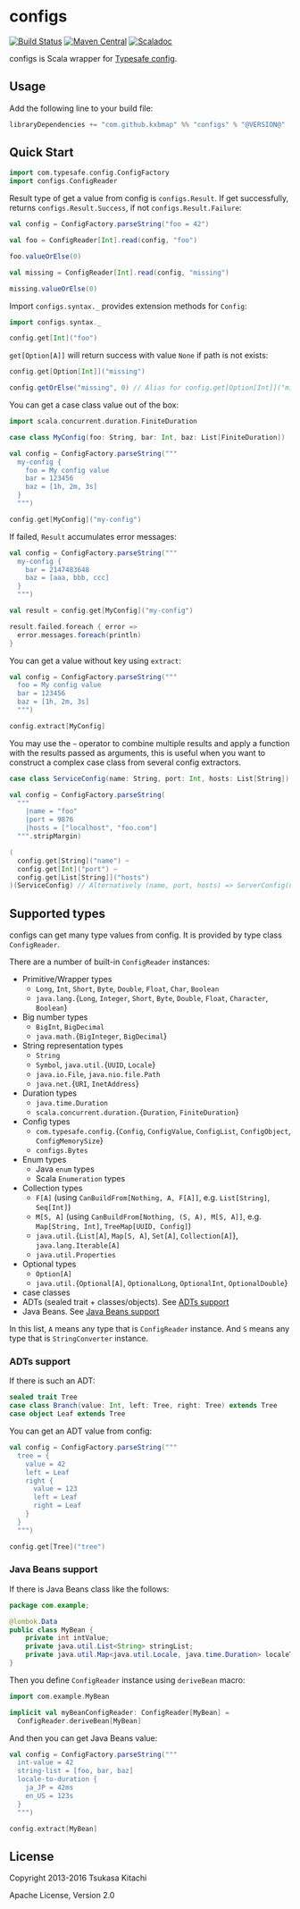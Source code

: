 configs
=======

[![Build Status](https://travis-ci.org/kxbmap/configs.svg?branch=master)](https://travis-ci.org/kxbmap/configs)
[![Maven Central](https://maven-badges.herokuapp.com/maven-central/com.github.kxbmap/configs_2.11/badge.svg)](https://maven-badges.herokuapp.com/maven-central/com.github.kxbmap/configs_2.11)
[![Scaladoc](http://javadoc-badge.appspot.com/com.github.kxbmap/configs_2.11.svg?label=scaladoc)](http://javadoc-badge.appspot.com/com.github.kxbmap/configs_2.11)

configs is Scala wrapper for [Typesafe config](https://github.com/typesafehub/config).

Usage
-----

Add the following line to your build file:

```scala
libraryDependencies += "com.github.kxbmap" %% "configs" % "@VERSION@"
```

Quick Start
-----------

```scala mdoc:silent
import com.typesafe.config.ConfigFactory
import configs.ConfigReader
```

Result type of get a value from config is `configs.Result`.
If get successfully, returns `configs.Result.Success`, if not `configs.Result.Failure`:

```scala mdoc:silent
val config = ConfigFactory.parseString("foo = 42")
```
```scala mdoc
val foo = ConfigReader[Int].read(config, "foo")

foo.valueOrElse(0)

val missing = ConfigReader[Int].read(config, "missing")

missing.valueOrElse(0)
```

Import `configs.syntax._` provides extension methods for `Config`:

```scala mdoc:silent
import configs.syntax._
```
```scala mdoc
config.get[Int]("foo")
```

`get[Option[A]]` will return success with value `None` if path is not exists:

```scala mdoc
config.get[Option[Int]]("missing")

config.getOrElse("missing", 0) // Alias for config.get[Option[Int]]("missing").map(_.getOrElse(0))
```

You can get a case class value out of the box:

```scala mdoc:silent
import scala.concurrent.duration.FiniteDuration

case class MyConfig(foo: String, bar: Int, baz: List[FiniteDuration])
```
```scala mdoc:nest:silent
val config = ConfigFactory.parseString("""
  my-config {
    foo = My config value
    bar = 123456
    baz = [1h, 2m, 3s]
  }
  """)
```
```scala mdoc
config.get[MyConfig]("my-config")
```

If failed, `Result` accumulates error messages:

```scala mdoc:nest:silent
val config = ConfigFactory.parseString("""
  my-config {
    bar = 2147483648
    baz = [aaa, bbb, ccc]
  }
  """)
```
```scala mdoc
val result = config.get[MyConfig]("my-config")

result.failed.foreach { error =>
  error.messages.foreach(println)
}
```

You can get a value without key using `extract`:

```scala mdoc:nest:silent
val config = ConfigFactory.parseString("""
  foo = My config value
  bar = 123456
  baz = [1h, 2m, 3s]
  """)
```
```scala mdoc
config.extract[MyConfig]
```

You may use the `~` operator to combine multiple results and apply a function with the results passed as arguments, this is useful when you want to construct a complex case class from several config extractors.

```scala mdoc:nest:silent
case class ServiceConfig(name: String, port: Int, hosts: List[String])

val config = ConfigFactory.parseString(
  """
    |name = "foo"
    |port = 9876
    |hosts = ["localhost", "foo.com"]
  """.stripMargin)
```
```scala mdoc
(
  config.get[String]("name") ~
  config.get[Int]("port") ~
  config.get[List[String]]("hosts")
)(ServiceConfig) // Alternatively (name, port, hosts) => ServerConfig(name, port, posts)
```

Supported types
---------------

configs can get many type values from config.
It is provided by type class `ConfigReader`.

There are a number of built-in `ConfigReader` instances:

* Primitive/Wrapper types
  * `Long`, `Int`, `Short`, `Byte`, `Double`, `Float`, `Char`, `Boolean`
  * `java.lang.`{`Long`, `Integer`, `Short`, `Byte`, `Double`, `Float`, `Character`, `Boolean`}
* Big number types
  * `BigInt`, `BigDecimal`
  * `java.math.`{`BigInteger`, `BigDecimal`}
* String representation types
  * `String`
  * `Symbol`, `java.util.`{`UUID`, `Locale`}
  * `java.io.File`, `java.nio.file.Path`
  * `java.net.`{`URI`, `InetAddress`}
* Duration types
  * `java.time.Duration`
  * `scala.concurrent.duration.`{`Duration`, `FiniteDuration`}
* Config types
  * `com.typesafe.config.`{`Config`, `ConfigValue`, `ConfigList`, `ConfigObject`, `ConfigMemorySize`}
  * `configs.Bytes`
* Enum types
  * Java `enum` types
  * Scala `Enumeration` types
* Collection types
  * `F[A]` (using `CanBuildFrom[Nothing, A, F[A]]`, e.g. `List[String]`, `Seq[Int]`)
  * `M[S, A]` (using `CanBuildFrom[Nothing, (S, A), M[S, A]]`, e.g. `Map[String, Int]`, `TreeMap[UUID, Config]`)
  * `java.util.`{`List[A]`, `Map[S, A]`, `Set[A]`, `Collection[A]`}, `java.lang.Iterable[A]`
  * `java.util.Properties`
* Optional types
  * `Option[A]`
  * `java.util.`{`Optional[A]`, `OptionalLong`, `OptionalInt`, `OptionalDouble`}
* case classes
* ADTs (sealed trait + classes/objects). See [ADTs support](#adts-support)
* Java Beans. See [Java Beans support](#java-beans-support)

In this list, `A` means any type that is `ConfigReader` instance. And `S` means any type that is `StringConverter` instance.


### ADTs support

If there is such an ADT:

```scala mdoc:silent
sealed trait Tree
case class Branch(value: Int, left: Tree, right: Tree) extends Tree
case object Leaf extends Tree
```

You can get an ADT value from config:

```scala mdoc:nest:silent
val config = ConfigFactory.parseString("""
  tree = {
    value = 42
    left = Leaf
    right {
      value = 123
      left = Leaf
      right = Leaf
    }
  }
  """)
```

```scala mdoc
config.get[Tree]("tree")
```


### Java Beans support

If there is Java Beans class like the follows:

```java
package com.example;

@lombok.Data
public class MyBean {
    private int intValue;
    private java.util.List<String> stringList;
    private java.util.Map<java.util.Locale, java.time.Duration> localeToDuration;
}
```

Then you define `ConfigReader` instance using `deriveBean` macro:

```scala mdoc:silent
import com.example.MyBean

implicit val myBeanConfigReader: ConfigReader[MyBean] =
  ConfigReader.deriveBean[MyBean]
```

And then you can get Java Beans value:

```scala mdoc:nest:silent
val config = ConfigFactory.parseString("""
  int-value = 42
  string-list = [foo, bar, baz]
  locale-to-duration {
    ja_JP = 42ms
    en_US = 123s
  }
  """)
```
```scala mdoc
config.extract[MyBean]
```


License
-------

Copyright 2013-2016 Tsukasa Kitachi

Apache License, Version 2.0
